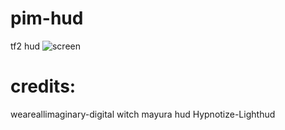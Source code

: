 # pim-hud
 tf2 hud
 ![screen](https://i.imgur.com/4RStyyJ.png)
 # credits:
  weareallimaginary-digital witch mayura hud
  Hypnotize-Lighthud
